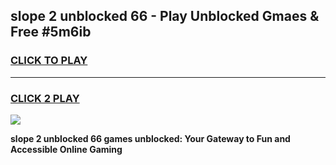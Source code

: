 
## slope 2 unblocked 66 - Play Unblocked Gmaes & Free #5m6ib
<h3>
<a href="https://news.freeplayer.one?title=slope_2_unblocked_66&ref=03M">CLICK TO PLAY</a></h3>
<hr>

<h3>
<a href="https://news.freeplayer.one?title=slope_2_unblocked_66&ref=03M">CLICK 2 PLAY</a>
  
</h3>

<a href="https://news.freeplayer.one?title=slope_2_unblocked_66&ref=03M"><img src="https://clearcache.store/games.png"></a>


**slope 2 unblocked 66 games unblocked: Your Gateway to Fun and Accessible Online Gaming**
